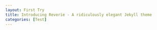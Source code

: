 ```yaml
---
layout: First Try
title: Introducing Reverie - A ridiculously elegant Jekyll theme
categories: [Test]
---
```



